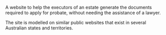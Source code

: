 A website to help the executors of an estate generate the documents required to apply for probate, without needing the assistance of a lawyer.

The site is modelled on similar public websites that exist in several Australian states and territories.    